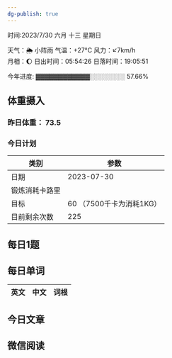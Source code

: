 ```yaml
---
dg-publish: true
---
```



时间:2023/7/30 六月 十三 星期日

天气：🌦   小阵雨 气温：+27°C 风力：↙7km/h  
月相：🌔 日出时间：05:54:26 日落时间：19:05:51

今年进度: ▓▓▓▓▓▓▓▓▓▓▓▓░░░░░░░░ 57.66%

## 体重摄入

### 昨日体重： 73.5
### 今日计划

| 类别           | 参数                    |
| -------------- | ----------------------- |
| 日期           | 2023-07-30               |
| 锻炼消耗卡路里 | |
| 目标           | 60      （7500千卡为消耗1KG）                |
| 目前剩余次数               |        225                  |



## 每日1题


## 每日单词

| 英文       | 中文       |词根|
| ---------- | ---------- | ---|


## 今日文章

## 微信阅读

<!-- start of weread -->

<!-- end of weread -->
